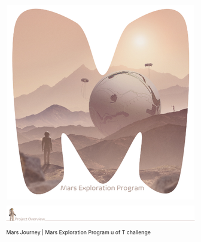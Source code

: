 <p align="center">
<img src="https://raw.githubusercontent.com/theidari/marsjo/main/design/header_main_edt.png" width="500px">
<p>

<img src="https://github.com/theidari/marsjo/blob/main/design/po_file_3.png" width="900px">

Mars Journey | Mars Exploration Program
u of T challenge
